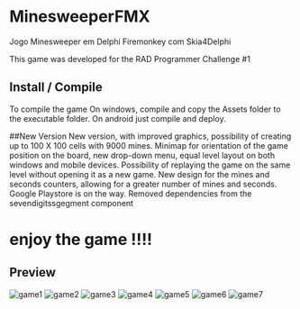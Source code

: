 # MinesweeperFMX
Jogo Minesweeper em Delphi Firemonkey com Skia4Delphi

This game was developed for the RAD Programmer Challenge #1
## Install / Compile
To compile the game 
On windows, compile and copy the Assets folder to the executable folder.
On android just compile and deploy.

##New Version
New version, with improved graphics, possibility of creating up to 100 X 100 cells with 9000 mines. 
Minimap for orientation of the game position on the board, new drop-down menu, 
equal level layout on both windows and mobile devices. Possibility of replaying the game 
on the same level without opening it as a new game. New design for the mines and seconds counters, 
allowing for a greater number of mines and seconds. Google Playstore is on the way. 
Removed dependencies from the sevendigitssgegment component


# enjoy the game !!!!

## Preview
![game1](previews/androidload.png?raw=true)
![game2](previews/androidgame.png?raw=true)
![game3](previews/winadvanced.png?raw=true)
![game4](previews/winexpert.png?raw=true)
![game5](previews/levels.png?raw=true)
![game6](previews/hiscores.png?raw=true)
![game7](previews/instructions.png?raw=true)
